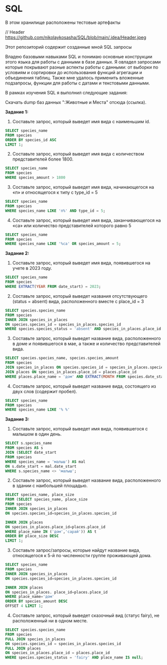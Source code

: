 # SQL

В этом хранилище расположены тестовые артефакты

// Header https://github.com/nikolaykosasha/SQL/blob/main/.idea/Header.jpeg

Этот репозиторий содержит созданные мной SQL запросы

Владею базовыми навыками SQL и понимаю основные конструкции этого языка для работы с данными в базе данных. Я овладел запросами которые покрывают разные аспекты работы с данными: от выборки по условиям и сортировки до использования функций агрегации и объединения таблиц. Также  мне удалось применить вложенные подзапросы, функции для работы с датами и текстовыми данными.

В рамках изучения SQL я выполнил следующие задания:

Скачать dump баз данных ":Животные и Места" отсюда (ссылка).



**Задание 1:**

1. Составьте запрос, который выведет имя вида с наименьшим id.
```sql
SELECT species_name
FROM species
ORDER BY species_id ASC
LIMIT 1;

```
2. Составьте запрос, который выведет имя вида с количеством представителей более 1800.
```sql
SELECT species_name
FROM species
WHERE species_amount > 1800

```
3. Составьте запрос, который выведет имя вида, начинающегося на «п» и относящегося к типу с type_id = 5
```sql
SELECT species_name
FROM species
WHERE species_name LIKE 'п%' AND type_id = 5;

```
4. Составьте запрос, который выведет имя вида, заканчивающегося на «са» или количество представителей которого равно 5
```sql
SELECT species_name
FROM species
WHERE species_name LIKE '%са' OR species_amount = 5;

```

**Задание 2:**

1. Составьте запрос, который выведет имя вида, появившегося на учете в 2023 году.
```sql
SELECT species_name
FROM species
WHERE EXTRACT(YEAR FROM date_start) = 2023;

```
2. Составьте запрос, который выведет названия отсутствующего (status = absent) вида, расположенного вместе с place_id = 3
```sql
SELECT species.species_name
FROM species
INNER JOIN species_in_places 
ON species.species_id = species_in_places.species_id
WHERE species.species_status = 'absent' AND species_in_places.place_id = 3;

```
3. Составьте запрос, который выведет название вида, расположенного в доме и появившегося в мае, а также и количество представителей вида.
```sql
SELECT species.species_name, species.species_amount
FROM species
JOIN species_in_places ON species.species_id = species_in_places.species_id
JOIN places ON species_in_places.place_id = places.place_id
WHERE places.place_name = 'дом' AND EXTRACT(MONTH FROM species.date_start) = 5;

```
4. Составьте запрос, который выведет название вида, состоящего из двух слов (содержит пробел).
```sql
SELECT species_name
FROM species
WHERE species_name LIKE '% %'

```

**Задание 3:**

1. Составьте запрос, который выведет имя вида, появившегося с малышом в один день.
```sql
SELECT s.species_name
FROM species AS s 
JOIN (SELECT date_start
FROM species 
WHERE species_name = 'малыш') AS mal
ON s.date_start = mal.date_start 
WHERE s.species_name <> 'малыш';

```
2. Составьте запрос, который выведет название вида, расположенного в здании с наибольшей площадью.
```sql
SELECT species_name, place_size
FROM (SELECT species_name, place_size
FROM species 
INNER JOIN species_in_places
ON species.species_id=species_in_places.species_id

INNER JOIN places
ON species_in_places.place_id=places.place_id
WHERE place_name IN ('дом','сарай')) AS t
ORDER BY place_size DESC
LIMIT 1;

```
3. Составьте запрос/запросы, которые найдут название вида, относящегося к 5-й по численности группе проживающей дома.
```sql
SELECT species_name
FROM species 
INNER JOIN species_in_places
ON species.species_id=species_in_places.species_id

INNER JOIN places
ON species_in_places. place_id=places.place_id
WHERE place_name='дом'
ORDER BY species_amount DESC
OFFSET 4 LIMIT 1;

```
4. Составьте запрос, который выведет сказочный вид (статус fairy), не расположенный ни в одном месте.
```sql
SELECT species.species_name
FROM species 
FULL JOIN species_in_places
ON species.species_id = species_in_places.species_id
FULL JOIN places
ON species_in_places.place_id = places.place_id
WHERE species.species_status = 'fairy' AND place_name IS null; 

```